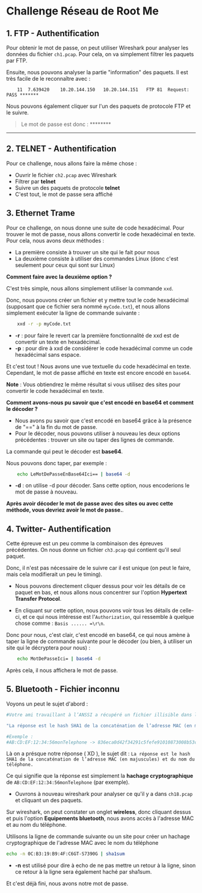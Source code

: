 # **Challenge Réseau de Root Me**

## **1. FTP - Authentification**

Pour obtenir le mot de passe, on peut utiliser Wireshark pour analyser les données du fichier `ch1.pcap`. Pour cela, on va simplement filtrer les paquets par FTP. 

Ensuite, nous pouvons analyser la partie "information" des paquets. Il est très facile de le reconnaître avec :

```
    11	7.639420	10.20.144.150	10.20.144.151	FTP	81	Request: PASS *******
```

Nous pouvons également cliquer sur l'un des paquets de protocole FTP et le suivre.

> Le mot de passe est donc : ********

<hr>

## **2. TELNET - Authentification**

Pour ce challenge, nous allons faire la même chose :
- Ouvrir le fichier `ch2.pcap` avec Wireshark
- Filtrer par **telnet**
- Suivre un des paquets de protocole **telnet**
- C'est tout, le mot de passe sera affiché

## **3. Ethernet Trame**

Pour ce challenge, on nous donne une suite de code hexadécimal. Pour trouver le mot de passe, nous allons convertir le code hexadécimal en texte. Pour cela, nous avons deux méthodes :
- La première consiste à trouver un site qui le fait pour nous
- La deuxième consiste à utiliser des commandes Linux (donc c'est seulement pour ceux qui sont sur Linux)

**Comment faire avec la deuxième option ?**

C'est très simple, nous allons simplement utiliser la commande `xxd`.

Donc, nous pouvons créer un fichier et y mettre tout le code hexadécimal (supposant que ce fichier sera nommé `myCode.txt`), et nous allons simplement exécuter la ligne de commande suivante :

```sh
    xxd -r -p myCode.txt
```
- **-r** : pour faire le revert car la première fonctionnalité de xxd est de convertir un texte en hexadécimal.
- **-p** : pour dire à xxd de considérer le code hexadécimal comme un code hexadécimal sans espace.

Et c'est tout ! Nous avons une vue textuelle du code hexadécimal en texte. Cependant, le mot de passe affiché en texte est encore encodé en `base64`.

**Note** : Vous obtiendrez le même résultat si vous utilisez des sites pour convertir le code hexadécimal en texte.

**Comment avons-nous pu savoir que c'est encodé en base64 et comment le décoder ?**

- Nous avons pu savoir que c'est encodé en base64 grâce à la présence de "==" à la fin du mot de passe.
- Pour le décoder, nous pouvons utiliser à nouveau les deux options précédentes : trouver un site ou taper des lignes de commande.

La commande qui peut le décoder est **base64**.

Nous pouvons donc taper, par exemple :

```sh
    echo LeMotDePasseEnBase64Ici== | base64 -d
```

- **-d** : on utilise -d pour décoder. Sans cette option, nous encoderions le mot de passe à nouveau.

**Après avoir décoder le mot de passe avec des sites ou avec cette méthode, vous devriez avoir le mot de passe.**.


## **4. Twitter- Authentification**

Cette épreuve est un peu comme la combinaison des épreuves précédentes.
On nous donne un fichier `ch3.pcap` qui contient qu'il seul paquet.

Donc, il n'est pas nécessaire de le suivre car il est unique (on peut le faire, mais cela modifierait un peu le timing). 

- Nous pouvons directement cliquer dessus pour voir les détails de ce paquet en bas, et nous allons nous concentrer sur l'option **Hypertext Transfer Protocol**.

- En cliquant sur cette option, nous pouvons voir tous les détails de celle-ci, et ce qui nous intéresse est l'`Authorization`, qui ressemble à quelque chose comme : `Basis ...... =\r\n`.

Donc pour nous, c'est clair, c'est encodé en base64, ce qui nous amène à taper la ligne de commande suivante pour le décoder (ou bien, à utiliser un site qui le décryptera pour nous) :

```sh
    echo MotDePasseIci= | base64 -d
```

Après cela, il nous affichera le mot de passe.

## **5. Bluetooth - Fichier inconnu**
Voyons un peut le sujet d'abord : 

```sh
#Votre ami travaillant à l’ANSSI a récupéré un fichier illisible dans l’ordi d’un hacker. Tout ce qu’il sait est que cela provient d’un échange entre un ordinateur et un téléphone. A vous d’en apprendre le plus possible sur ce téléphone.

"La réponse est le hash SHA1 de la concaténation de l’adresse MAC (en majuscules) et du nom du téléphone."

#Exemple :
#AB:CD:EF:12:34:56monTelephone -> 836eca0d42f34291c5fefe91010873008b53c129
```

Là on a présque notre réponse ( XD ), le sujet dit : `La réponse est le hash SHA1 de la concaténation de l’adresse MAC (en majuscules) et du nom du téléphone.`

Ce qui signifie que la réponse est simplement la **hachage cryptographique** de  `AB:CD:EF:12:34:56monTelephone` (par exemple).

- Ouvrons à nouveau wireshark pour analyser ce qu'il y a dans `ch18.pcap` et cliquant un des paquets. 

Sur wireshark, on peut constater un onglet **wireless**, donc cliquant dessus et puis l'option **Equipements bluetooth**, nous avons accès à l'adresse MAC et au nom du téléphone.

Utilisons la ligne de commande suivante ou un site pour créer un hachage cryptographique de l'adresse MAC avec le nom du téléphone

```sh
echo -n 0C:B3:19:B9:4F:C6GT-S7390G | sha1sum 
```
- **-n** est utilisé pour dire à echo de ne pas mettre un retour à la ligne, sinon ce retour à la ligne sera également haché par sha1sum.

Et c'est déjà fini, nous avons notre mot de passe.